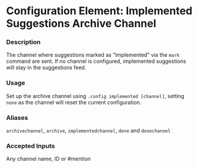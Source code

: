 # Configuration Element: Implemented Suggestions Archive Channel

### Description
The channel where suggestions marked as "Implemented" via the `mark` command are sent. If no channel is configured, implemented suggestions will stay in the suggestions feed.

### Usage
Set up the archive channel using `.config implemented [channel]`, setting `none` as the channel will reset the current configuration.

### Aliases
`archivechannel`, `archive`, `implementedchannel`, `done` and `donechannel`

### Accepted Inputs
Any channel name, ID or #mention
